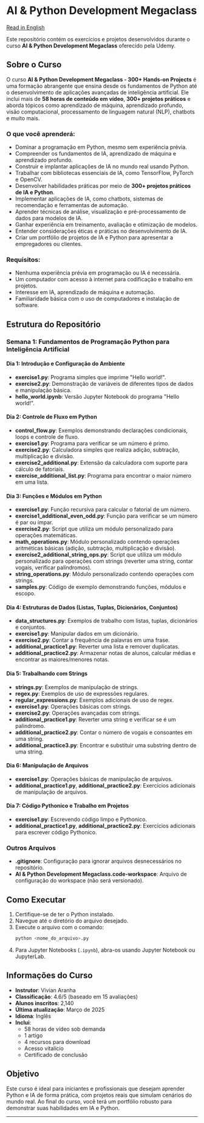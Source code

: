 # AI & Python Development Megaclass

[Read in English](README.md)

Este repositório contém os exercícios e projetos desenvolvidos durante o curso **AI & Python Development Megaclass** oferecido pela Udemy.

## Sobre o Curso

O curso **AI & Python Development Megaclass - 300+ Hands-on Projects** é uma formação abrangente que ensina desde os fundamentos de Python até o desenvolvimento de aplicações avançadas de inteligência artificial. Ele inclui mais de **58 horas de conteúdo em vídeo**, **300+ projetos práticos** e aborda tópicos como aprendizado de máquina, aprendizado profundo, visão computacional, processamento de linguagem natural (NLP), chatbots e muito mais.

### O que você aprenderá:
- Dominar a programação em Python, mesmo sem experiência prévia.
- Compreender os fundamentos de IA, aprendizado de máquina e aprendizado profundo.
- Construir e implantar aplicações de IA no mundo real usando Python.
- Trabalhar com bibliotecas essenciais de IA, como TensorFlow, PyTorch e OpenCV.
- Desenvolver habilidades práticas por meio de **300+ projetos práticos de IA e Python**.
- Implementar aplicações de IA, como chatbots, sistemas de recomendação e ferramentas de automação.
- Aprender técnicas de análise, visualização e pré-processamento de dados para modelos de IA.
- Ganhar experiência em treinamento, avaliação e otimização de modelos.
- Entender considerações éticas e práticas no desenvolvimento de IA.
- Criar um portfólio de projetos de IA e Python para apresentar a empregadores ou clientes.

### Requisitos:
- Nenhuma experiência prévia em programação ou IA é necessária.
- Um computador com acesso à internet para codificação e trabalho em projetos.
- Interesse em IA, aprendizado de máquina e automação.
- Familiaridade básica com o uso de computadores e instalação de software.

## Estrutura do Repositório

### Semana 1: Fundamentos de Programação Python para Inteligência Artificial
#### Dia 1: Introdução e Configuração do Ambiente
- **exercise1.py**: Programa simples que imprime "Hello world!".
- **exercise2.py**: Demonstração de variáveis de diferentes tipos de dados e manipulação básica.
- **hello_world.ipynb**: Versão Jupyter Notebook do programa "Hello world!".

#### Dia 2: Controle de Fluxo em Python
- **control_flow.py**: Exemplos demonstrando declarações condicionais, loops e controle de fluxo.
- **exercise1.py**: Programa para verificar se um número é primo.
- **exercise2.py**: Calculadora simples que realiza adição, subtração, multiplicação e divisão.
- **exercise2_additional.py**: Extensão da calculadora com suporte para cálculo de fatoriais.
- **exercise_additional_list.py**: Programa para encontrar o maior número em uma lista.

#### Dia 3: Funções e Módulos em Python
- **exercise1.py**: Função recursiva para calcular o fatorial de um número.
- **exercise1_additional_even_odd.py**: Função para verificar se um número é par ou ímpar.
- **exercise2.py**: Script que utiliza um módulo personalizado para operações matemáticas.
- **math_operations.py**: Módulo personalizado contendo operações aritméticas básicas (adição, subtração, multiplicação e divisão).
- **exercise2_additional_string_ops.py**: Script que utiliza um módulo personalizado para operações com strings (reverter uma string, contar vogais, verificar palíndromos).
- **string_operations.py**: Módulo personalizado contendo operações com strings.
- **samples.py**: Código de exemplo demonstrando funções, módulos e escopo.

#### Dia 4: Estruturas de Dados (Listas, Tuplas, Dicionários, Conjuntos)
- **data_structures.py**: Exemplos de trabalho com listas, tuplas, dicionários e conjuntos.
- **exercise1.py**: Manipular dados em um dicionário.
- **exercise2.py**: Contar a frequência de palavras em uma frase.
- **additional_practice1.py**: Reverter uma lista e remover duplicatas.
- **additional_practice2.py**: Armazenar notas de alunos, calcular médias e encontrar as maiores/menores notas.

#### Dia 5: Trabalhando com Strings
- **strings.py**: Exemplos de manipulação de strings.
- **regex.py**: Exemplos de uso de expressões regulares.
- **regular_expressions.py**: Exemplos adicionais de uso de regex.
- **exercise1.py**: Operações básicas com strings.
- **exercise2.py**: Operações avançadas com strings.
- **additional_practice1.py**: Reverter uma string e verificar se é um palíndromo.
- **additional_practice2.py**: Contar o número de vogais e consoantes em uma string.
- **additional_practice3.py**: Encontrar e substituir uma substring dentro de uma string.

#### Dia 6: Manipulação de Arquivos
- **exercise1.py**: Operações básicas de manipulação de arquivos.
- **additional_practice1.py**, **additional_practice2.py**: Exercícios adicionais de manipulação de arquivos.

#### Dia 7: Código Pythonico e Trabalho em Projetos
- **exercise1.py**: Escrevendo código limpo e Pythonico.
- **additional_practice1.py**, **additional_practice2.py**: Exercícios adicionais para escrever código Pythonico.

### Outros Arquivos
- **.gitignore**: Configuração para ignorar arquivos desnecessários no repositório.
- **AI & Python Development Megaclass.code-workspace**: Arquivo de configuração do workspace (não será versionado).

## Como Executar
1. Certifique-se de ter o Python instalado.
2. Navegue até o diretório do arquivo desejado.
3. Execute o arquivo com o comando:
   ```bash
   python <nome_do_arquivo>.py
   ```
4. Para Jupyter Notebooks (`.ipynb`), abra-os usando Jupyter Notebook ou JupyterLab.

## Informações do Curso
- **Instrutor**: Vivian Aranha
- **Classificação**: 4.6/5 (baseado em 15 avaliações)
- **Alunos inscritos**: 2,140
- **Última atualização**: Março de 2025
- **Idioma**: Inglês
- **Inclui**:
  - 58 horas de vídeo sob demanda
  - 1 artigo
  - 4 recursos para download
  - Acesso vitalício
  - Certificado de conclusão

## Objetivo
Este curso é ideal para iniciantes e profissionais que desejam aprender Python e IA de forma prática, com projetos reais que simulam cenários do mundo real. Ao final do curso, você terá um portfólio robusto para demonstrar suas habilidades em IA e Python.

---